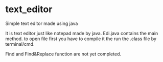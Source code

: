 # text_editor
Simple text editor made using java

It is text editor just like notepad made by java.
Edi.java contains the main method. 
to open file first you have to compile it the run the .class file by terminal/cmd.

Find and Find&Replace function are not yet completed.
